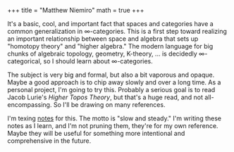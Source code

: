 +++
title = "Matthew Niemiro"
math = true
+++


It's a basic, cool, and important fact that spaces and categories have a common generalization in ∞-categories. This is a first step toward realizing an important relationship between space and algebra that sets up "homotopy theory" and "higher algebra." The modern language for big chunks of algebraic topology, geometry, K-theory, ... is decidedly ∞-categorical, so I should learn about ∞-categories. 

The subject is very big and formal, but also a bit vaporous and opaque. Maybe a good approach is to chip away slowly and over a long time. As a personal project, I'm going to try this. Probably a serious goal is to read Jacob Lurie's *Higher Topos Theory*, but that's a huge read, and not all-encompassing. So I'll be drawing on many references.

I'm texing [notes](/basic_math.pdf) for this. The motto is "slow and steady." I'm writing these notes as I learn, and I'm not pruning them, they're for my own reference. Maybe they will be useful for something more intentional and comprehensive in the future.